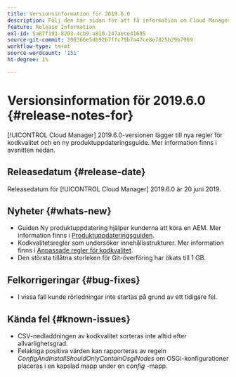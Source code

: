 ```yaml
---
title: Versionsinformation för 2019.6.0
description: Följ den här sidan för att få information om Cloud Manager 2019.6.0.
feature: Release Information
exl-id: 5a87f191-8203-4cb9-a810-247aece41605
source-git-commit: 200366e5db92b7ffc79b7a47ce8e7825b29b7969
workflow-type: tm+mt
source-wordcount: '151'
ht-degree: 1%

---
```


# Versionsinformation för 2019.6.0 {#release-notes-for}

[!UICONTROL Cloud Manager] 2019.6.0-versionen lägger till nya regler för kodkvalitet och en ny produktuppdateringsguide. Mer information finns i avsnitten nedan.

## Releasedatum {#release-date}

Releasedatum för [!UICONTROL Cloud Manager] 2019.6.0 är 20 juni 2019.

## Nyheter {#whats-new}

* Guiden Ny produktuppdatering hjälper kunderna att köra en AEM. Mer information finns i [Produktuppdateringsguiden](/help/product-update-wizard/overview.md).
* Kodkvalitetsregler som undersöker innehållsstrukturer. Mer information finns i [Anpassade regler för kodkvalitet](/help/using/custom-code-quality-rules.md).
* Den största tillåtna storleken för Git-överföring har ökats till 1 GB.

## Felkorrigeringar {#bug-fixes}

* I vissa fall kunde rörledningar inte startas på grund av ett tidigare fel.

## Kända fel {#known-issues}

* CSV-nedladdningen av kodkvalitet sorteras inte alltid efter allvarlighetsgrad.
* Felaktiga positiva värden kan rapporteras av regeln *ConfigAndInstallShouldOnlyContainOsgiNodes* om OSGi-konfigurationer placeras i en kapslad mapp under en *config* -mapp.
